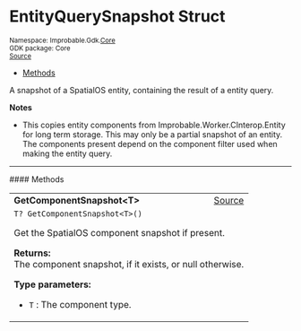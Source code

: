 
# EntityQuerySnapshot Struct
<sup>
Namespace: Improbable.Gdk.<a href="{{urlRoot}}/api/core-index">Core</a><br/>
GDK package: Core<br/>
<a href="https://www.github.com/spatialos/gdk-for-unity/blob/6689e30/workers/unity/Packages/io.improbable.gdk.core/Utility/EntityQuerySnapshot.cs/#L15">Source</a>
<style>
a code {
                    padding: 0em 0.25em!important;
}
code {
                    background-color: #ffffff!important;
}
</style>
</sup>
<nav id="pageToc" class="page-toc"><ul><li><a href="#methods">Methods</a>
</ul></nav>

</p>



<p>A snapshot of a SpatialOS entity, containing the result of a entity query. </p>




</p>

<b>Notes</b>

- This copies entity components from Improbable.Worker.CInterop.Entity for long term storage. This may only be a partial snapshot of an entity. The components present depend on the component filter used when making the entity query. 










</p>
<hr style="width:100%; border-top-color:#d8d8d8" />
#### Methods


</p>




<table width="100%">
    <tr>
        <td style="border-right:none"><b>GetComponentSnapshot&lt;T&gt;</b></td>
        <td style="border-left:none; text-align:right"><a href="https://www.github.com/spatialos/gdk-for-unity/blob/6689e30/workers/unity/Packages/io.improbable.gdk.core/Utility/EntityQuerySnapshot.cs/#L53">Source</a></td>
    </tr>
    <tr>
        <td colspan="2">
<code>T? GetComponentSnapshot&lt;T&gt;()</code></p>
Get the SpatialOS component snapshot if present. 
</p><b>Returns:</b></br>The component snapshot, if it exists, or null otherwise.



</p>

<b>Type parameters:</b>

<ul>
<li><code>T</code> : The component type.</li>
</ul>



</td>
    </tr>
</table>





